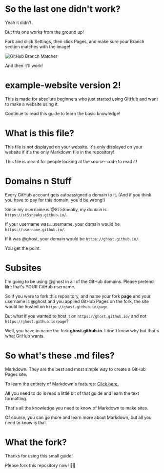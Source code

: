 # So the last one didn't work?

Yeah it didn't.

But this one works from the ground up!

Fork and click Settings, then click Pages, and make sure your Branch section matches with the image!

![GitHub Branch Matcher](https://github-production-user-asset-6210df.s3.amazonaws.com/105569073/273070926-3c621185-6301-4b18-afa1-c31535601013.png)

And then it'll work!

# example-website version 2!

This is made for absolute beginners who just started using GitHub and want to make a website using it.

Continue to read this guide to learn the basic knowledge!

# What is this file?

This file is not displayed on your website. It's only displayed on your website if it's the only Markdown file in the repository!

This file is meant for people looking at the source-code to read it!

# Domains n Stuff

Every GitHub account gets autoassigned a domain to it. (And if you think you have to pay for this domain, you'd be wrong!)

Since my username is @ST5Sneaky, my domain is `https://st5sneaky.github.io/`.

If your username was...username. your domain would be `https://username.github.io/`.

If it was @ghost, your domain would be `https://ghost.github.io/`.

You get the point.

# Subsites

I'm going to be using @ghost in all of the GitHub domains. Please pretend like that's YOUR GitHub username.

So if you were to fork this repository, and name your fork **page** and your username is @ghost and you applied GitHub Pages on the fork, the site would be hosted on `https://ghost.github.io/page`.

But what if you wanted to host it on `https://ghost.github.io/` and not `https://ghost.github.io/page`?

Well, you have to name the fork **ghost.github.io**. I don't know why but that's what GitHub wants.

# So what's these .md files?

Markdown. They are the best and most simple way to create a GitHub Pages site.

To learn the entirety of Markdown's features: [Click here.](https://docs.github.com/en/get-started/writing-on-github/getting-started-with-writing-and-formatting-on-github/basic-writing-and-formatting-syntax)

All you need to do is read a little bit of that guide and learn the text formatting.

That's all the knowledge you need to know of Markdown to make sites.

Of course, you can go more and learn more about Markdown, but all you need to know is that.

# What the fork?

Thanks for using this small guide!

Please fork this repository now! 🧑‍💻
